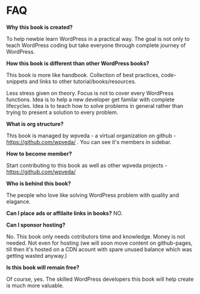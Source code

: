 # FAQ

**Why this book is created?**

To help newbie learn WordPress in a practical way. The goal is not only to teach WordPress coding but take everyone through complete journey of WordPress.


**How this book is different than other WordPress books?**

This book is more like handbook. Collection of best practices, code-snippets and links to other tutorial/books/resources.

Less stress given on theory. Focus is not to cover every WordPress functions. Idea is to help a new developer get familar with complete lifecycles. Idea is to teach how to solve problems in general rather than trying to present a solution to every problem.

**What is org structure?**

This book is managed by wpveda - a virtual organization on github - https://github.com/wpveda/ . You can see it's members in sidebar.

**How to become member?**

Start contributing to this book as well as other wpveda projects - https://github.com/wpveda/

**Who is behind this book?**

The people who love like solving WordPress problem with quality and elagance.

**Can I place ads or affilaite links in books?**
NO.

**Can I sponsor hosting?**

No. This book only needs cotributors time and knowledge. Money is not needed. Not even for hosting (we will soon move content on github-pages, till then it's hosted on a CDN acount with spare unused balance which was getting wasted anyway.)

**Is this book will remain free?**

Of course, yes. The skilled WordPress developers this book will help create is much more valuable.
